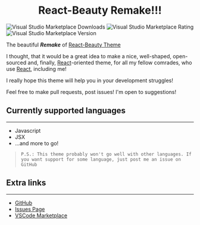 <h1 align="center">React-Beauty Remake!!!</h1>

![Visual Studio Marketplace Downloads](https://img.shields.io/visual-studio-marketplace/d/ImpendingDoom28.react-beauty-2?color=0d6a7a&label=Downloads)
![Visual Studio Marketplace Rating](https://img.shields.io/visual-studio-marketplace/r/ImpendingDoom28.react-beauty-2?style=flat-square&label=Rating)
![Visual Studio Marketplace Version](https://img.shields.io/visual-studio-marketplace/v/ImpendingDoom28.react-beauty-2?color=673dfd&label=Version)

The beautiful ***Remake*** of [React-Beauty Theme](https://marketplace.visualstudio.com/items?itemName=ImpendingDoom.react-beauty-theme "React-Beauty \"The First\" on Marketplace")

I thought, that it would be a great idea to make a nice, well-shaped, open-sourced 
and, finally, [React][1]-oriented theme, for all my fellow comrades, who use [React][1], including me!

I really hope this theme will help you in your development struggles!

Feel free to make pull requests, post issues! I'm open to suggestions!

## Currently supported languages

---
- Javascript
- JSX
- ...and more to go!

> `P.S.: This theme probably won't go well with other languages. If you want support for some language, just post me an issue on GitHub`
## Extra links

---
- [GitHub](https://github.com/ImpendingDoom28/react-beauty-2.0 "Theme repository")
- [Issues Page](https://github.com/ImpendingDoom28/react-beauty-2.0/issues "GitHub Issues")
- [VSCode Marketplace](https://marketplace.visualstudio.com/items?itemName=ImpendingDoom28.react-beauty-2&ssr=false#overview "Theme on Marketplace")

[1]: https://reactjs.org/, "React Official documentation"